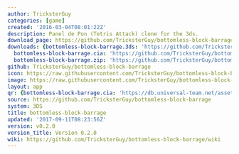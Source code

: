 ```yaml
---
author: TricksterGuy
categories: [game]
created: '2016-03-04T08:01:22Z'
description: Panel de Pon (Tetris Attack) clone for the 3ds.
download_page: https://github.com/TricksterGuy/bottomless-block-barrage/releases/tag/v0.2.0
downloads: {bottomless-block-barrage.3ds: 'https://github.com/TricksterGuy/bottomless-block-barrage/releases/download/v0.2.0/bottomless-block-barrage.3ds',
  bottomless-block-barrage.cia: 'https://github.com/TricksterGuy/bottomless-block-barrage/releases/download/v0.2.0/bottomless-block-barrage.cia',
  bottomless-block-barrage.zip: 'https://github.com/TricksterGuy/bottomless-block-barrage/releases/download/v0.2.0/bottomless-block-barrage.zip'}
github: TricksterGuy/bottomless-block-barrage
icon: https://raw.githubusercontent.com/TricksterGuy/bottomless-block-barrage/master/resources/icon.png
image: https://raw.githubusercontent.com/TricksterGuy/bottomless-block-barrage/master/resources/banner.png
layout: app
qr: {bottomless-block-barrage.cia: 'https://db.universal-team.net/assets/images/qr/bottomless-block-barrage.cia.png'}
source: https://github.com/TricksterGuy/bottomless-block-barrage
system: 3DS
title: bottomless-block-barrage
updated: '2017-09-11T08:23:56Z'
version: v0.2.0
version_title: Version 0.2.0
wiki: https://github.com/TricksterGuy/bottomless-block-barrage/wiki
---
```

